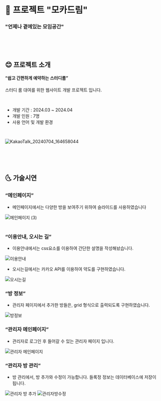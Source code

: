 # :sake: 프로젝트 "모카드림"
### "언제나 곁에있는 모임공간"

<br><br><br>
## :blush: 프로젝트 소개
#### “쉽고 간편하게 예약하는 스터디룸”
스터디 룸 대여를 위한 웹사이트 개발 프로젝트 입니다.

<br>

* 개발 기간 : 2024.03 ~ 2024.04
* 개발 인원 : 7명
* 사용 언어 및 개발 환경
<br>

![KakaoTalk_20240704_164658044](https://github.com/Nick-ugi/projectMocadream/assets/168390629/8de66534-9698-4563-abba-446b08f8ad8e)

<br><br><br>
## :last_quarter_moon_with_face: 가술시연
### “메인페이지”
- 메인페이지에서는 다양한 방을 보여주기 위하여 슬라이드를 사용하였습니다
  
![메인페이지 (3)](https://github.com/Nick-ugi/projectMocadream/assets/168390629/a9a57220-76f0-484e-8fbe-1895ef55991f)
<br><br>
### “이용안내, 오시는 길”
 - 이용안내에서는 css요소를 이용하여 간단한 설명을 작성해놨습니다.

![이용안내](https://github.com/Nick-ugi/projectMocadream/assets/168390629/ac60aaff-e596-46d2-8c5a-12289605cad2)
 - 오시는길에서는 카카오 API를 이용하여 약도를 구현하였습니다.
   
![오시는길](https://github.com/Nick-ugi/projectMocadream/assets/168390629/a80e645c-9997-4f56-a4bf-a7e6d36d7b15)
### “방 정보”
 - 관리자 페이지에서 추가한 방들은, grid 형식으로 출력되도록 구현하였습니다.
   
![방정보](https://github.com/Nick-ugi/projectMocadream/assets/168390629/bce38aef-dbc9-4901-bd18-43ca191bfb90)
### “관리자 메인페이지”
- 관리자로 로그인 후 들어갈 수 있는 관리자 페이지 입니다.
  
![관리자 메인페이지](https://github.com/Nick-ugi/projectMocadream/assets/168390629/bf0e7648-c5a9-4c7f-9c0d-e4f38625ab55)
### “관리자 방 관리”
- 방 관리에서, 방 추가와 수정이 가능합니다. 들록정 정보는 데이터베이스에 저장이 됩니다.
  
![관리자 방 추가](https://github.com/Nick-ugi/projectMocadream/assets/168390629/da3ab7c9-ae6b-4681-8538-3ab2d0af6de8)
![관리자방수정](https://github.com/Nick-ugi/projectMocadream/assets/168390629/14002eaa-24d1-45d1-887d-e906677d49ea)
